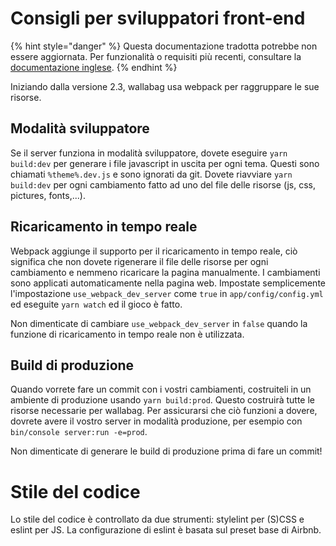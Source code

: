 # Consigli per sviluppatori front-end

{% hint style="danger" %}
Questa documentazione tradotta potrebbe non essere aggiornata. Per funzionalità o requisiti più recenti, consultare la [documentazione inglese](https://doc.wallabag.org/en/).
{% endhint %}

Iniziando dalla versione 2.3, wallabag usa webpack per raggruppare le sue risorse.

## Modalità sviluppatore

Se il server funziona in modalità sviluppatore, dovete eseguire `yarn build:dev` per generare i file javascript in uscita per ogni tema. Questi sono chiamati
`%theme%.dev.js` e sono ignorati da git. Dovete riavviare
`yarn build:dev` per ogni cambiamento fatto ad uno del file delle risorse
(js, css, pictures, fonts,...).

## Ricaricamento in tempo reale

Webpack aggiunge il supporto per il ricaricamento in tempo reale, ciò significa che non dovete rigenerare il file delle risorse per ogni cambiamento e nemmeno ricaricare la pagina manualmente. I cambiamenti sono applicati automaticamente nella pagina web. Impostate semplicemente
l'impostazione `use_webpack_dev_server` come `true` in
`app/config/config.yml` ed eseguite `yarn watch` ed il gioco è fatto.

Non dimenticate di cambiare `use_webpack_dev_server` in `false` quando la funzione di ricaricamento in tempo reale non è utilizzata.


## Build di produzione

Quando vorrete fare un commit con i vostri cambiamenti, costruiteli in un ambiente di produzione usando `yarn build:prod`. Questo costruirà tutte le risorse necessarie per wallabag. Per assicurarsi che ciò funzioni a dovere, dovrete avere il vostro server in modalità produzione, per esempio con
`bin/console server:run -e=prod`.

Non dimenticate di generare le build di produzione prima di fare un commit!

# Stile del codice

Lo stile del codice è controllato da due strumenti: stylelint per (S)CSS e eslint per
JS. La configurazione di eslint è basata sul preset base di Airbnb.
